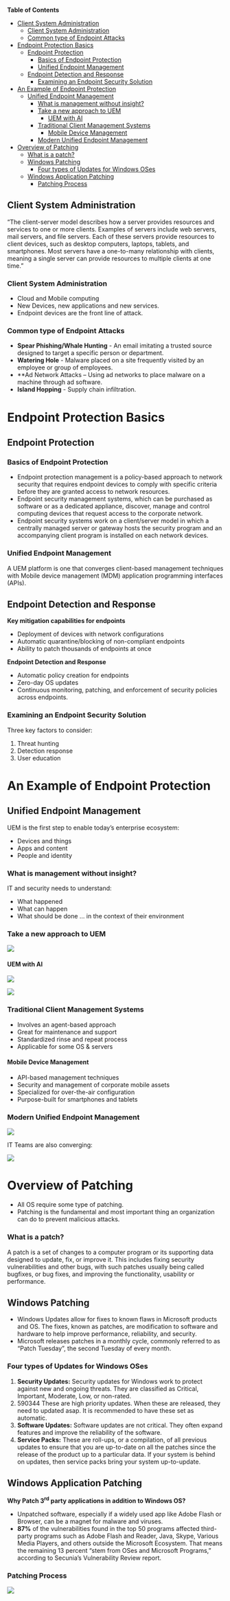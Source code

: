 <!-- START doctoc generated TOC please keep comment here to allow auto update -->
<!-- DON'T EDIT THIS SECTION, INSTEAD RE-RUN doctoc TO UPDATE -->
**Table of Contents**

  - [Client System Administration](#client-system-administration)
    - [Client System Administration](#client-system-administration-1)
    - [Common type of Endpoint Attacks](#common-type-of-endpoint-attacks)
- [Endpoint Protection Basics](#endpoint-protection-basics)
  - [Endpoint Protection](#endpoint-protection)
    - [Basics of Endpoint Protection](#basics-of-endpoint-protection)
    - [Unified Endpoint Management](#unified-endpoint-management)
  - [Endpoint Detection and Response](#endpoint-detection-and-response)
    - [Examining an Endpoint Security Solution](#examining-an-endpoint-security-solution)
- [An Example of Endpoint Protection](#an-example-of-endpoint-protection)
  - [Unified Endpoint Management](#unified-endpoint-management-1)
    - [What is management without insight?](#what-is-management-without-insight)
    - [Take a new approach to UEM](#take-a-new-approach-to-uem)
      - [UEM with AI](#uem-with-ai)
    - [Traditional Client Management Systems](#traditional-client-management-systems)
      - [Mobile Device Management](#mobile-device-management)
    - [Modern Unified Endpoint Management](#modern-unified-endpoint-management)
- [Overview of Patching](#overview-of-patching)
    - [What is a patch?](#what-is-a-patch)
  - [Windows Patching](#windows-patching)
    - [Four types of Updates for Windows OSes](#four-types-of-updates-for-windows-oses)
  - [Windows Application Patching](#windows-application-patching)
    - [Patching Process](#patching-process)

<!-- END doctoc generated TOC please keep comment here to allow auto update -->

## Client System Administration

“The client-server model describes how a server provides resources and services to one or more clients. Examples of servers include web servers, mail servers, and file servers. Each of these servers provide resources to client devices, such as desktop computers, laptops, tablets, and smartphones. Most servers have a one-to-many relationship with clients, meaning a single server can provide resources to multiple clients at one time.”

### Client System Administration

- Cloud and Mobile computing
- New Devices, new applications and new services.
- Endpoint devices are the front line of attack.

### Common type of Endpoint Attacks

- **Spear Phishing/Whale Hunting** - An email imitating a trusted source designed to target a specific person or department.
- **Watering Hole** - Malware placed on a site frequently visited by an employee or group of employees.
- **Ad Network Attacks – Using ad networks to place malware on a machine through ad software.
- **Island Hopping** - Supply chain infiltration.

# Endpoint Protection Basics

## Endpoint Protection

### Basics of Endpoint Protection

- Endpoint protection management is a policy-based approach to network security that requires endpoint devices to comply with specific criteria before they are granted access to network resources.
- Endpoint security management systems, which can be purchased as software or as a dedicated appliance, discover, manage and control computing devices that request access to the corporate network.
- Endpoint security systems work on a client/server model in which a centrally managed server or gateway hosts the security program and an accompanying client program is installed on each network devices.

### Unified Endpoint Management

A UEM platform is one that converges client-based management techniques with Mobile device management (MDM) application programming interfaces (APIs).

## Endpoint Detection and Response

**Key mitigation capabilities for endpoints**
- Deployment of devices with network configurations
- Automatic quarantine/blocking of non-compliant endpoints
- Ability to patch thousands of endpoints at once

**Endpoint Detection and Response**
- Automatic policy creation for endpoints
- Zero-day OS updates
- Continuous monitoring, patching, and enforcement of security policies across endpoints.

### Examining an Endpoint Security Solution

Three key factors to consider:
1) Threat hunting
2) Detection response
3) User education

# An Example of Endpoint Protection

## Unified Endpoint Management

UEM is the first step to enable today’s enterprise ecosystem:
- Devices and things
- Apps and content
- People and identity

### What is management without insight?

IT and security needs to understand:
- What happened
- What can happen
- What should be done
… in the context of their environment

### Take a new approach to UEM

![](images/Pasted%20image%2020230311115553.png)

#### UEM with AI

![](images/Pasted%20image%2020230311115646.png)

![](images/Pasted%20image%2020230311115703.png)

### Traditional Client Management Systems

- Involves an agent-based approach
- Great for maintenance and support
- Standardized rinse and repeat process
- Applicable for some OS & servers

#### Mobile Device Management

- API-based management techniques
- Security and management of corporate mobile assets
- Specialized for over-the-air configuration
- Purpose-built for smartphones and tablets

### Modern Unified Endpoint Management

![](images/Pasted%20image%2020230311120106.png)

IT Teams are also converging:

![](images/Pasted%20image%2020230311120145.png)

# Overview of Patching

- All OS require some type of patching.
- Patching is the fundamental and most important thing an organization can do to prevent malicious attacks.

### What is a patch?

A patch is a set of changes to a computer program or its supporting data designed to update, fix, or improve it. This includes fixing security vulnerabilities and other bugs, with such patches usually being called bugfixes, or bug fixes, and improving the functionality, usability or performance.

## Windows Patching

- Windows Updates allow for fixes to known flaws in Microsoft products and OS. The fixes, known as patches, are modification to software and hardware to help improve performance, reliability, and security.
- Microsoft releases patches in a monthly cycle, commonly referred to as “Patch Tuesday”, the second Tuesday of every month.

### Four types of Updates for Windows OSes

1) **Security Updates:** Security updates for Windows work to protect against new and ongoing threats. They are classified as Critical, Important, Moderate, Low, or non-rated.
2) 590344 These are high priority updates. When these are released, they need to updated asap. It is recommended to have these set as automatic.
3) **Software Updates:** Software updates are not critical. They often expand features and improve the reliability of the software.
4) **Service Packs:** These are roll-ups, or a compilation, of all previous updates to ensure that you are up-to-date on all the patches since the release of the product up to a particular data. If your system is behind on updates, then service packs bring your system up-to-update.

## Windows Application Patching

**Why Patch 3<sup>rd</sup> party applications in addition to Windows OS?**
- Unpatched software, especially if a widely used app like Adobe Flash or Browser, can be a magnet for malware and viruses.
- **87%** of the vulnerabilities found in the top 50 programs affected third-party programs such as Adobe Flash and Reader, Java, Skype, Various Media Players, and others outside the Microsoft Ecosystem. That means the remaining 13 percent “stem from OSes and Microsoft Programs,” according to Secunia’s Vulnerability Review report.

### Patching Process

![](images/Pasted%20image%2020230311123059.png)